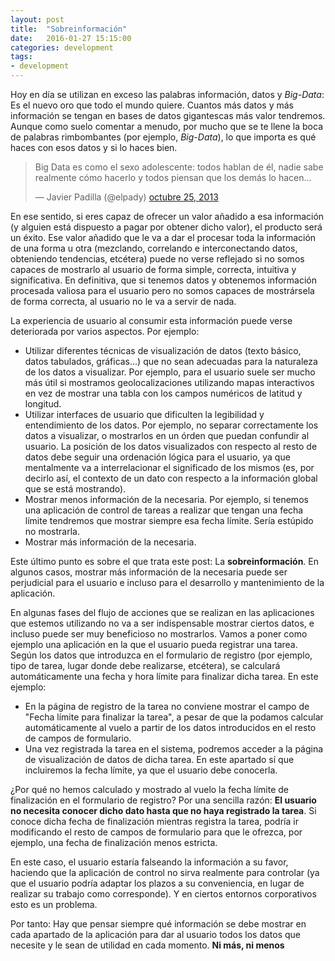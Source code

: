 ```yaml
---
layout: post
title:  "Sobreinformación"
date:   2016-01-27 15:15:00
categories: development
tags:
- development
---
```


Hoy en día se utilizan en exceso las palabras información, datos y _Big-Data_: Es el nuevo oro que todo el mundo quiere. Cuantos más datos y más información se tengan en bases de datos gigantescas más valor tendremos. Aunque como suelo comentar a menudo, por mucho que se te llene la boca de palabras rimbombantes (por ejemplo, _Big-Data_), lo que importa es qué haces con esos datos y si lo haces bien.

<blockquote class="twitter-tweet" lang="es"><p lang="es" dir="ltr">Big Data es como el sexo adolescente: todos hablan de él, nadie sabe realmente cómo hacerlo y todos piensan que los demás lo hacen...</p>&mdash; Javier Padilla (@elpady) <a href="https://twitter.com/elpady/status/393695767657201664">octubre 25, 2013</a></blockquote>
<script async src="//platform.twitter.com/widgets.js" charset="utf-8"></script>

En ese sentido, si eres capaz de ofrecer un valor añadido a esa información (y alguien está dispuesto a pagar por obtener dicho valor), el producto será un éxito. Ese valor añadido que le va a dar el procesar toda la información de una forma u otra (mezclando, correlando e interconectando datos, obteniendo tendencias, etcétera) puede no verse reflejado si no somos capaces de mostrarlo al usuario de forma simple, correcta, intuitiva y significativa. En definitiva, que si tenemos datos y obtenemos información procesada valiosa para el usuario pero no somos capaces de mostrársela de forma correcta, al usuario no le va a servir de nada.

La experiencia de usuario al consumir esta información puede verse deteriorada por varios aspectos. Por ejemplo: 

* Utilizar diferentes técnicas de visualización de datos (texto básico, datos tabulados, gráficas...) que no sean adecuadas para la naturaleza de los datos a visualizar. Por ejemplo, para el usuario suele ser mucho más útil si mostramos geolocalizaciones utilizando mapas interactivos en vez de mostrar una tabla con los campos numéricos de latitud y longitud.
* Utilizar interfaces de usuario que dificulten la legibilidad y entendimiento de los datos. Por ejemplo, no separar correctamente los datos a visualizar, o mostrarlos en un órden que puedan confundir al usuario. La posición de los datos visualizados con respecto al resto de datos debe seguir una ordenación lógica para el usuario, ya que mentalmente va a interrelacionar el significado de los mismos (es, por decirlo así, el contexto de un dato con respecto a la información global que se está mostrando).
* Mostrar menos información de la necesaria. Por ejemplo, si tenemos una aplicación de control de tareas a realizar que tengan una fecha límite tendremos que mostrar siempre esa fecha límite. Sería estúpido no mostrarla.
* Mostrar más información de la necesaria. 

Este último punto es sobre el que trata este post: La **sobreinformación**. En algunos casos, mostrar más información de la necesaria puede ser perjudicial para el usuario e incluso para el desarrollo y mantenimiento de la aplicación.

En algunas fases del flujo de acciones que se realizan en las aplicaciones que estemos utilizando no va a ser indispensable mostrar ciertos datos, e incluso puede ser muy beneficioso no mostrarlos. Vamos a poner como ejemplo una aplicación en la que el usuario pueda registrar una tarea. Según los datos que introduzca en el formulario de registro (por ejemplo, tipo de tarea, lugar donde debe realizarse, etcétera), se calculará automáticamente una fecha y hora límite para finalizar dicha tarea. En este ejemplo:

* En la página de registro de la tarea no conviene mostrar el campo de "Fecha límite para finalizar la tarea", a pesar de que la podamos calcular automáticamente al vuelo a partir de los datos introducidos en el resto de campos de formulario. 
* Una vez registrada la tarea en el sistema, podremos acceder a la página de visualización de datos de dicha tarea. En este apartado sí que incluiremos la fecha límite, ya que el usuario debe conocerla.

¿Por qué no hemos calculado y mostrado al vuelo la fecha límite de finalización en el formulario de registro? Por una sencilla razón: **El usuario no necesita conocer dicho dato hasta que no haya registrado la tarea**. Si conoce dicha fecha de finalización mientras registra la tarea, podría ir modificando el resto de campos de formulario para que le ofrezca, por ejemplo, una fecha de finalización menos estricta.

En este caso, el usuario estaría falseando la información a su favor, haciendo que la aplicación de control no sirva realmente para controlar (ya que el usuario podría adaptar los plazos a su conveniencia, en lugar de realizar su trabajo como corresponde). Y en ciertos entornos corporativos esto es un problema.

Por tanto: Hay que pensar siempre qué información se debe mostrar en cada apartado de la aplicación para dar al usuario todos los datos que necesite y le sean de utilidad en cada momento. **Ni más, ni menos**

